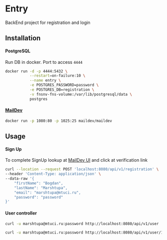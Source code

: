# Entry
BackEnd project for registration and login

## Installation
#### PostgreSQL
Run DB in docker. Port to access `4444`
```bash
docker run -d -p 4444:5432 \
           --restart=on-failure:10 \
           --name entry \
           -e POSTGRES_PASSWORD=password \
           -e POSTGRES_DB=registration \
           -v fnsnv-fns-volume:/var/lib/postgresql/data \
           postgres
```
#### [MailDev](https://github.com/maildev/maildev)
```bash
docker run -p 1080:80 -p 1025:25 maildev/maildev
```

## Usage
#### Sign Up
To complete SignUp lookup at [MailDev UI](http://192.168.99.100:1080/#/) and click at verification link 
```bash
curl --location --request POST 'localhost:8080/api/v1/registration' \
--header 'Content-Type: application/json' \
--data-raw '{
    "firstName": "Bogdan",
    "lastName": "Marshtupa",
    "email": "marshtupa@mtuci.ru",
    "password": "password"
}'
```

#### User controller

```bash
curl -u marshtupa@mtuci.ru:password http://localhost:8080/api/v1/user
```

```bash
curl -u marshtupa@mtuci.ru:password http://localhost:8080/api/v1/user/1
```
